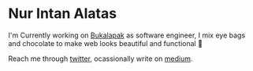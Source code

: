# Nur Intan Alatas


I'm Currently working on [Bukalapak](http://bukalapak.com/) as software engineer, I mix eye bags and chocolate to make web looks beautiful and functional 🌱

Reach me through [twitter](https://twitter.com/nurintaaan), ocassionally write on [medium](https://medium.com/@nurintanalatas).

<!--
**Nurintaaan/Nurintaaan** is a ✨ _special_ ✨ repository because its `README.md` (this file) appears on your GitHub profile.

Here are some ideas to get you started:

- 🔭 I’m currently working on ...
- 🌱 I’m currently learning ...
- 👯 I’m looking to collaborate on ...
- 🤔 I’m looking for help with ...
- 💬 Ask me about ...
- 📫 How to reach me: ...
- 😄 Pronouns: ...
- ⚡ Fun fact: ...
-->
